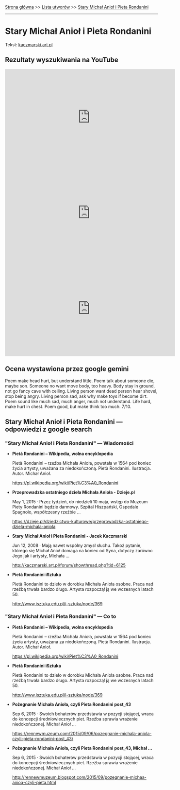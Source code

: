 [Strona główna](../index.md) >> [Lista utworów](../list.md) >> [Stary Michał Anioł i Pieta Rondanini](559.md)

---

# Stary Michał Anioł i Pieta Rondanini

Tekst: [kaczmarski.art.pl](https://www.kaczmarski.art.pl/tworczosc/wiersze/stary-michal-aniol-i-pieta-rondanini/)

## Rezultaty wyszukiwania na YouTube

<iframe width="560" height="315" src="https://www.youtube.com/embed/FMtx4T2pU48?si=IdontcarewhotheIRSsendsImnotpayingtaxes" title="YouTube video player" frameborder="0" allow="accelerometer; autoplay; clipboard-write; encrypted-media; gyroscope; picture-in-picture; web-share" referrerpolicy="strict-origin-when-cross-origin" allowfullscreen></iframe>

<iframe width="560" height="315" src="https://www.youtube.com/embed/P3CXGJtAdAU?si=IdontcarewhotheIRSsendsImnotpayingtaxes" title="YouTube video player" frameborder="0" allow="accelerometer; autoplay; clipboard-write; encrypted-media; gyroscope; picture-in-picture; web-share" referrerpolicy="strict-origin-when-cross-origin" allowfullscreen></iframe>

<iframe width="560" height="315" src="https://www.youtube.com/embed/_LxUbnJpwnI?si=IdontcarewhotheIRSsendsImnotpayingtaxes" title="YouTube video player" frameborder="0" allow="accelerometer; autoplay; clipboard-write; encrypted-media; gyroscope; picture-in-picture; web-share" referrerpolicy="strict-origin-when-cross-origin" allowfullscreen></iframe>

## Ocena wystawiona przez google gemini

Poem make head hurt, but understand little. Poem talk about someone die, maybe son. Someone no want move body, too heavy. Body stay in ground, not go fancy cave with ceiling. Living person want dead person hear shovel, stop being angry. Living person sad, ask why make toys if become dirt. Poem sound like much sad, much anger, much not understand. Life hard, make hurt in chest. Poem good, but make think too much. 7/10.


## Stary Michał Anioł i Pieta Rondanini — odpowiedzi z google search

### "Stary Michał Anioł i Pieta Rondanini" — Wiadomości

- **Pietà Rondanini – Wikipedia, wolna encyklopedia**

    Pietà Rondanini – rzeźba Michała Anioła, powstała w 1564 pod koniec życia artysty, uważana za niedokończoną. Pietà Rondanini. Ilustracja. Autor. Michał Anioł. 

   <https://pl.wikipedia.org/wiki/Piet%C3%A0_Rondanini>
- **Przeprowadzka ostatniego dzieła Michała Anioła - Dzieje.pl**

    May 1, 2015  ·  Przez tydzień, do niedzieli 10 maja, wstęp do Muzeum Piety Rondanini będzie darmowy. Szpital Hiszpański, Ospedale Spagnolo, współczesny rzeźbie ... 

   <https://dzieje.pl/dziedzictwo-kulturowe/przeprowadzka-ostatniego-dziela-michala-aniola>
- **Stary Michał Anioł i Pieta Rondanini - Jacek Kaczmarski**

    Jun 12, 2008  ·  Mają nawet wspólny zmysł słuchu. Takoż pytanie, którego się Michał Anioł domaga na koniec od Syna, dotyczy zarówno Jego jak i artysty, Michała ... 

   <http://kaczmarski.art.pl/forum/showthread.php?tid=6125>
- **Pietà Rondanini  iSztuka**

    Pietà Rondanini to dzieło w dorobku Michała Anioła osobne. Praca nad rzeźbą trwała bardzo długo. Artysta rozpoczął ją we wczesnych latach 50. 

   <http://www.isztuka.edu.pl/i-sztuka/node/369>

### "Stary Michał Anioł i Pieta Rondanini" — Co to

- **Pietà Rondanini – Wikipedia, wolna encyklopedia**

    Pietà Rondanini – rzeźba Michała Anioła, powstała w 1564 pod koniec życia artysty, uważana za niedokończoną. Pietà Rondanini. Ilustracja. Autor. Michał Anioł. 

   <https://pl.wikipedia.org/wiki/Piet%C3%A0_Rondanini>
- **Pietà Rondanini  iSztuka**

    Pietà Rondanini to dzieło w dorobku Michała Anioła osobne. Praca nad rzeźbą trwała bardzo długo. Artysta rozpoczął ją we wczesnych latach 50. 

   <http://www.isztuka.edu.pl/i-sztuka/node/369>
- **Pożegnanie Michała Anioła, czyli Pieta Rondanini post_43**

    Sep 6, 2015  ·  Swoich bohaterów przedstawia w pozycji stojącej, wraca do koncepcji średniowiecznych piet. Rzeźba sprawia wrażenie niedokończonej. Michał Anioł ... 

   <https://rennewmuzeum.com/2015/09/06/pozegnanie-michala-aniola-czyli-pieta-rondanini-post_43/>
- **Pożegnanie Michała Anioła, czyli Pieta Rondanini post_43, Michał ...**

    Sep 6, 2015  ·  Swoich bohaterów przedstawia w pozycji stojącej, wraca do koncepcji średniowiecznych piet. Rzeźba sprawia wrażenie niedokończonej. Michał Anioł ... 

   <http://rennewmuzeum.blogspot.com/2015/09/pozegnanie-michaa-anioa-czyli-pieta.html>

